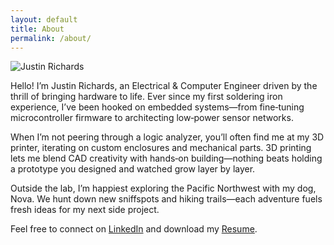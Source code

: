 ```yaml
---
layout: default
title: About
permalink: /about/
---
```

<section class="about-me">
  <img src="{{ '/assets/img/profile.jpg' | relative_url }}" alt="Justin Richards" class="profile-img" />
  <div class="about-text">
    <p>Hello! I’m Justin Richards, an Electrical & Computer Engineer driven by the thrill of bringing hardware to life. Ever since my first soldering iron experience, I’ve been hooked on embedded systems—from fine‑tuning microcontroller firmware to architecting low‑power sensor networks.</p>
    <p>When I’m not peering through a logic analyzer, you’ll often find me at my 3D printer, iterating on custom enclosures and mechanical parts. 3D printing lets me blend CAD creativity with hands‑on building—nothing beats holding a prototype you designed and watched grow layer by layer.</p>
    <p>Outside the lab, I’m happiest exploring the Pacific Northwest with my dog, Nova. We hunt down new sniffspots and hiking trails—each adventure fuels fresh ideas for my next side project.</p>
    <p>Feel free to connect on <a href="https://www.linkedin.com/in/yourprofile" target="_blank">LinkedIn</a> and download my <a href="https://www.dropbox.com/s/yourresume.pdf?dl=0" target="_blank">Resume</a>.</p>
  </div>
</section>
